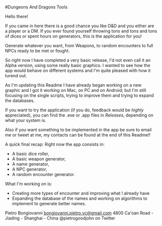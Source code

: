 #Dungeons And Dragons Tools

Hello there!

If you came in here there is a good chance you like D&D and you either are a player or a DM.
If you ever found yourself throwing tons and tons and tons of dices or spent hours on generators, this is the application for you!

Generate whatever you want, from Weapons, to random encounters to full NPCs ready to be met or fought.

So right now I have completed a very basic release, I'd not even call it an Alpha version, using some really basic graphics.
I wanted to see how the app would behave on different systems and I'm quite pleased with how it turend out.

As I'm updating this Readme I have already began working on a new graphic and I got it working on Mac, on PC and on Android; but I'm still focusing on the single scripts, trying to improve them and trying to expand the databases.

If you want to try the application (if you do, feedback would be *highly* appreciated), you can find the .exe or .app files in *Releases*, depending on what your system is.

Also if you want something to be implemented in the app be sure to email me or tweet at me, my contacts can be found at the end of this Readme!!

A quick final recap:
Right now the app consists in:
- A basic dice roller,
- A basic weapon generator,
- A name generator,
- A NPC generator,
- A random encounter generator.

What I'm working on is:
- Creating more types of encounter and improving what I already have
- Expanding the database of the names and working on algorithms to implement to generate better names.

Pietro Bongiovanni
bongiovanni.pietro.vc@gmail.com
4800 Ca'oan Road - Jiading - Shanghai - China
@pietrogoodjohn on Twitter
